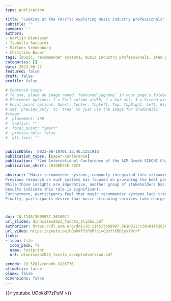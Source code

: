 ```yaml
---
type: publication

title: "Looking at the FAccTs: exploring music industry professionals' perspectives on music streaming services and recommendations"
subtitle: ''
summary: ''
authors:
- Karlijn Dinnissen
- Isabella Saccardi
- Marloes Vredenborg
- Christine Bauer
tags: [music, recommender systems, music industry professionals, item provider, fairness]
categories: []
date: 2023-09-27
featured: false
draft: false
profile: false

# Featured image
# To use, place an image named `featured.jpg/png` in your page's folder.
# Placement options: 1 = Full column width, 2 = Out-set, 3 = Screen-width
# Focal point options: Smart, Center, TopLeft, Top, TopRight, Left, Right, BottomLeft, Bottom, BottomRight
# Set `preview_only` to `true` to just use the image for thumbnails.
#image:
#  placement: 300
#  caption: ""
#  focal_point: "Smart"
#  preview_only: false
#  alt_text: ""


publishDate: '2023-08-18T01:13:46.135191Z'
publication_types: [paper-conference]
publication: '*2nd International Conference of the ACM Greek SIGCHI Chapter*'
publication_short: CHIGREECE 2023

abstract: "Music recommender systems, commonly integrated into streaming services, help listeners find music. 
Previous research on such systems has focused on providing the best possible recommendations for these services' consumers, as well as on fairness for artists who release their music on streaming services. 
While those insights are imperative, another group of stakeholders has been omitted so far: the many other professionals working in the music industry. They, too, are (in)directly affected by music streaming services. Therefore, this work explores the perspective of music industry professionals. We present a study that addresses the role of streaming services and recommender systems in their jobs.
Results indicate this role is significant. 
Furthermore, participants feel that music recommender systems lack transparency and are insufficiently controllable, for both customers and artists.
Finally, participants desire that music streaming services take charge of increasing recommendation diversity, and variety in consumers' listening behavior and taste."



doi: 10.1145/3609987.3610011
url_slides: dinnissen2023_faccts_slides.pdf
authorizer: https://dl.acm.org/doi/10.1145/3609987.3610011?cid=81453628934
url_video: https://youtu.be/UOokkP7zPeM?si=CQzYtFBD1yxY8trP
links:
- icon: file
  icon_pack: fa
  name: Postprint
  url: dinnissen2023_faccts_acceptedversion.pdf

zenodo: 10.5281/zenodo.8185736
altmetric: false
plumx: false
dimensions: false
---
```


{{< youtube UOokkP7zPeM >}} 


